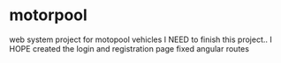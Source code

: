 # motorpool
web system project for motopool vehicles
I NEED to finish this project.. I HOPE
created the login and registration page
fixed angular routes
